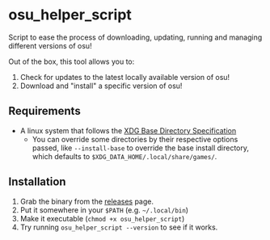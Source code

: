 # osu_helper_script

Script to ease the process of downloading, updating, running and managing different versions of osu!

Out of the box, this tool allows you to:

1. Check for updates to the latest locally available version of osu!
2. Download and "install" a specific version of osu!

## Requirements

- A linux system that follows the [XDG Base Directory Specification](https://specifications.freedesktop.org/basedir-spec/basedir-spec-latest.html)
  - You can override some directories by their respective options passed, like `--install-base` to
    override the base install directory, which defaults to `$XDG_DATA_HOME/.local/share/games/`.

## Installation

1. Grab the binary from the [releases](https://gitlab.com/Curstantine/osu_helper_script/-/releases) page.
2. Put it somewhere in your `$PATH` (e.g. `~/.local/bin`)
3. Make it executable (`chmod +x osu_helper_script`)
4. Try running `osu_helper_script --version` to see if it works.
